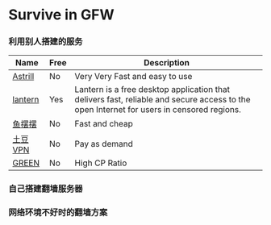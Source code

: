 # Survive in GFW

### 利用别人搭建的服务

| Name | Free | Description |
| -- | -- | -- |
| [Astrill](https://astrillaff.com/of2b824a) | No | Very Very Fast and easy to use |
| [lantern](https://github.com/getlantern/lantern) | Yes |  Lantern is a free desktop application that delivers fast, reliable and secure access to the open Internet for users in censored regions. |
| [鱼摆摆](https://ybb1024.com/) | No | Fast and cheap |
| [土豆VPN](https://www.tudouvpn.com/) | No | Pay as demand |
| [GREEN](http://gjsq.link/) | No | High CP Ratio|

### 自己搭建翻墙服务器

### 网络环境不好时的翻墙方案